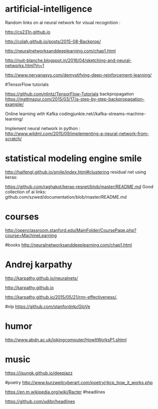 # artificial-intelligence

Random links on ai
neural network for visual recognition :

http://cs231n.github.io

http://colah.github.io/posts/2015-08-Backprop/


http://neuralnetworksanddeeplearning.com/chap1.html

http://nuit-blanche.blogspot.in/2016/04/sketching-and-neural-networks.html?m=1

http://www.nervanasys.com/demystifying-deep-reinforcement-learning/

#TensorFlow tutorials 

https://github.com/nlintz/TensorFlow-Tutorials
backpropagation
https://mattmazur.com/2015/03/17/a-step-by-step-backpropagation-example/

Online learning with Kafka codingjunkie.net//kafka-streams-machine-learning/

Implement neural network in python : 
http://www.wildml.com/2015/09/implementing-a-neural-network-from-scratch/

# statistical modeling engine smile 
http://haifengl.github.io/smile/index.html#clustering
residual net using keras:

https://github.com/raghakot/keras-resnet/blob/master/README.md
Good collection of ai links:
github.com/szwed/documentation/blob/master/README.md

# courses
http://openclassroom.stanford.edu/MainFolder/CoursePage.php?course=MachineLearning

#books
http://neuralnetworksanddeeplearning.com/chap1.html


# Andrej karpathy
http://karpathy.github.io/neuralnets/

http://karpathy.github.io


http://karpathy.github.io/2015/05/21/rnn-effectiveness/, 

#nlp
https://github.com/stanfordnlp/GloVe
# humor
http://www.abdn.ac.uk/jokingcomputer/HowItWorksP1.shtml

# music
https://jisungk.github.io/deepjazz

#poetry
http://www.kurzweilcyberart.com/poetry/rkcp_how_it_works.php

https://en.m.wikipedia.org/wiki/Racter
#headlines

https://github.com/udibr/headlines
